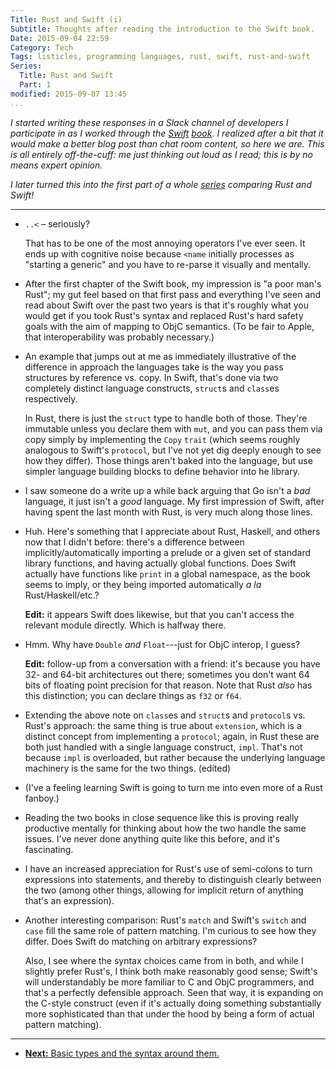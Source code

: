 ```yaml
---
Title: Rust and Swift (i)
Subtitle: Thoughts after reading the introduction to the Swift book.
Date: 2015-09-04 22:59
Category: Tech
Tags: listicles, programming languages, rust, swift, rust-and-swift
Series:
  Title: Rust and Swift
  Part: 1
modified: 2015-09-07 13:45
...
```


<i class=editorial>I started writing these responses in a Slack channel of developers I participate in as I worked through the [Swift][Swift] [book][book]. I realized after a bit that it would make a better blog post than chat room content, so here we are. This is all entirely off-the-cuff: me just thinking out loud as I read; this is by no means expert opinion.</i>

[Swift]: https://developer.apple.com/swift/
[book]: https://developer.apple.com/library/ios/documentation/Swift/Conceptual/Swift_Programming_Language/

<i class=editorial>I later turned this into the first part of a whole [series] comparing Rust and Swift!</i>

[series]: /rust-and-swift.html

---

  - `..<` – seriously?

    That has to be one of the most annoying operators I've ever seen. It ends up with cognitive noise because `<name` initially processes as "starting a generic" and you have to re-parse it visually and mentally.

  - After the first chapter of the Swift book, my impression is "a poor man's Rust"; my gut feel based on that first pass and everything I've seen and read about Swift over the past two years is that it's roughly what you would get if you took Rust's syntax and replaced Rust's hard safety goals with the aim of mapping to ObjC semantics. (To be fair to Apple, that interoperability was probably necessary.)

  - An example that jumps out at me as immediately illustrative of the difference in approach the languages take is the way you pass structures by reference vs. copy. In Swift, that's done via two completely distinct language constructs, `struct`s and `class`es respectively.

    In Rust, there is just the `struct` type to handle both of those. They're immutable unless you declare them with `mut`, and you can pass them via copy simply by implementing the `Copy` `trait` (which seems roughly analogous to Swift's `protocol`, but I've not yet dig deeply enough to see how they differ). Those things aren't baked into the language, but use simpler language building blocks to define behavior into he library.

  - I saw someone do a write up a while back arguing that Go isn't a *bad* language, it just isn't a *good* language. My first impression of Swift, after having spent the last month with Rust, is very much along those lines.

  - Huh. Here's something that I appreciate about Rust, Haskell, and others now that I didn't before: there's a difference between implicitly/automatically importing a prelude or a given set of standard library functions, and having actually global functions. Does Swift actually have functions like `print` in a global namespace, as the book seems to imply, or they being imported automatically _a la_ Rust/Haskell/etc.?

    **Edit:** it appears Swift does likewise, but that you can't access the relevant module directly. Which is halfway there.

  - Hmm. Why have `Double` *and* `Float`---just for ObjC interop, I guess?

    **Edit:** follow-up from a conversation with a friend: it's because you have 32- and 64-bit architectures out there; sometimes you don't want 64 bits of floating point precision for that reason. Note that Rust *also* has this distinction; you can declare things as `f32` or `f64`.

  - Extending the above note on `class`es and `struct`s and `protocol`s vs. Rust's approach: the same thing is true about `extension`, which is a distinct concept from implementing a `protocol`; again, in Rust these are both just handled with a single language construct, `impl`. That's not because `impl` is overloaded, but rather because the underlying language machinery is the same for the two things. (edited)

  - (I've a feeling learning Swift is going to turn me into even more of a Rust fanboy.)

  - Reading the two books in close sequence like this is proving really productive mentally for thinking about how the two handle the same issues. I've never done anything quite like this before, and it's fascinating.

  - I have an increased appreciation for Rust's use of semi-colons to turn expressions into statements, and thereby to distinguish clearly between the two (among other things, allowing for implicit return of anything that's an expression).

  - Another interesting comparison: Rust's `match` and Swift's `switch` and `case` fill the same role of pattern matching. I'm curious to see how they differ. Does Swift do matching on arbitrary expressions?

    Also, I see where the syntax choices came from in both, and while I slightly prefer Rust's, I think both make reasonably good sense; Swift's will understandably be more familiar to C and ObjC programmers, and that's a perfectly defensible approach. Seen that way, it is expanding on the C-style construct (even if it's actually doing something substantially more sophisticated than that under the hood by being a form of actual pattern matching).

---

  - [**Next:** Basic types and the syntax around them.][2]

[2]: http://www.chriskrycho.com/2015/rust-and-swift-ii.html
